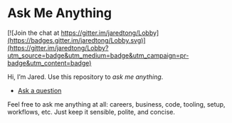 # Ask Me Anything

[![Join the chat at https://gitter.im/jaredtong/Lobby](https://badges.gitter.im/jaredtong/Lobby.svg)](https://gitter.im/jaredtong/Lobby?utm_source=badge&utm_medium=badge&utm_campaign=pr-badge&utm_content=badge)

Hi, I’m Jared. Use this repository to _ask me anything_.

* [Ask a question](https://github.com/tongrhj/ama/issues/new)

Feel free to ask me anything at all: careers, business, code, tooling, setup,
workflows, etc. Just keep it sensible, polite, and concise.

